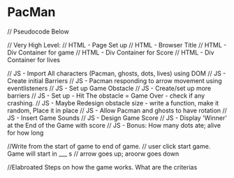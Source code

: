 # PacMan

// Pseudocode Below

// Very High Level:
// HTML - Page Set up
// HTML - Browser Title
// HTML - Div Container for game
// HTML - Div Container for Score
// HTML - Div Container for lives

// JS - Import All characters (Pacman, ghosts, dots, lives) using DOM
// JS - Create initial Barriers
// JS - Pacman responding to arrow movement using eventlisteners
// JS - Set up Game Obstacle
// JS - Create/set up more barriers
// JS - Set up - Hit The obstacle = Game Over - check if any crashing.
// JS - Maybe Redesign obstacle size - write a function, make it random, Place it in place
// JS - Allow Pacman and ghosts to have rotation
// JS - Insert Game Sounds
// JS - Design Game Score
// JS - Display 'Winner' at the End of the Game with score
// JS - Bonus: How many dots ate; alive for how long

//Write from the start of game to end of game. 
// user click start game. Game will start in ___ s
// arrow goes up; aroorw goes down


//Elabroated Steps on how the game works. What are the criterias 